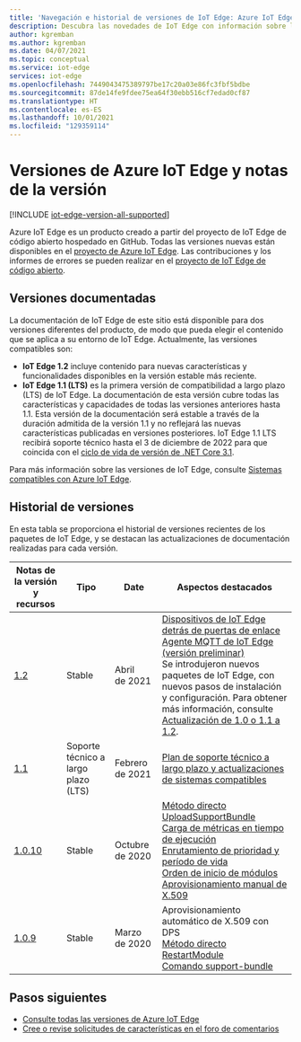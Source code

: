 ```yaml
---
title: 'Navegación e historial de versiones de IoT Edge: Azure IoT Edge'
description: Descubra las novedades de IoT Edge con información sobre las nuevas características y funcionalidades de las versiones más recientes.
author: kgremban
ms.author: kgremban
ms.date: 04/07/2021
ms.topic: conceptual
ms.service: iot-edge
services: iot-edge
ms.openlocfilehash: 7449043475389797be17c20a03e86fc3fbf5bdbe
ms.sourcegitcommit: 87de14fe9fdee75ea64f30ebb516cf7edad0cf87
ms.translationtype: HT
ms.contentlocale: es-ES
ms.lasthandoff: 10/01/2021
ms.locfileid: "129359114"
---
```

# <a name="azure-iot-edge-versions-and-release-notes"></a>Versiones de Azure IoT Edge y notas de la versión

[!INCLUDE [iot-edge-version-all-supported](../../includes/iot-edge-version-all-supported.md)]

Azure IoT Edge es un producto creado a partir del proyecto de IoT Edge de código abierto hospedado en GitHub. Todas las versiones nuevas están disponibles en el [proyecto de Azure IoT Edge](https://github.com/Azure/azure-iotedge). Las contribuciones y los informes de errores se pueden realizar en el [proyecto de IoT Edge de código abierto](https://github.com/Azure/iotedge).

## <a name="documented-versions"></a>Versiones documentadas

La documentación de IoT Edge de este sitio está disponible para dos versiones diferentes del producto, de modo que pueda elegir el contenido que se aplica a su entorno de IoT Edge. Actualmente, las versiones compatibles son:

* **IoT Edge 1.2** incluye contenido para nuevas características y funcionalidades disponibles en la versión estable más reciente.
* **IoT Edge 1.1 (LTS)** es la primera versión de compatibilidad a largo plazo (LTS) de IoT Edge. La documentación de esta versión cubre todas las características y capacidades de todas las versiones anteriores hasta 1.1. Esta versión de la documentación será estable a través de la duración admitida de la versión 1.1 y no reflejará las nuevas características publicadas en versiones posteriores. IoT Edge 1.1 LTS recibirá soporte técnico hasta el 3 de diciembre de 2022 para que coincida con el [ciclo de vida de versión de .NET Core 3.1](https://dotnet.microsoft.com/platform/support/policy/dotnet-core).

Para más información sobre las versiones de IoT Edge, consulte [Sistemas compatibles con Azure IoT Edge](support.md).

## <a name="version-history"></a>Historial de versiones

En esta tabla se proporciona el historial de versiones recientes de los paquetes de IoT Edge, y se destacan las actualizaciones de documentación realizadas para cada versión.

| Notas de la versión y recursos | Tipo | Date | Aspectos destacados |
| ------------------------ | ---- | ---- | ---------- |
| [1.2](https://github.com/Azure/azure-iotedge/releases/tag/1.2.0) | Stable | Abril de 2021 | [Dispositivos de IoT Edge detrás de puertas de enlace](how-to-connect-downstream-iot-edge-device.md?view=iotedge-2020-11&preserve-view=true)<br>[Agente MQTT de IoT Edge (versión preliminar)](how-to-publish-subscribe.md?view=iotedge-2020-11&preserve-view=true)<br>Se introdujeron nuevos paquetes de IoT Edge, con nuevos pasos de instalación y configuración. Para obtener más información, consulte [Actualización de 1.0 o 1.1 a 1.2](how-to-update-iot-edge.md#special-case-update-from-10-or-11-to-12).
| [1.1](https://github.com/Azure/azure-iotedge/releases/tag/1.1.0) | Soporte técnico a largo plazo (LTS) | Febrero de 2021 | [Plan de soporte técnico a largo plazo y actualizaciones de sistemas compatibles](support.md) |
| [1.0.10](https://github.com/Azure/azure-iotedge/releases/tag/1.0.10) | Stable | Octubre de 2020 | [Método directo UploadSupportBundle](how-to-retrieve-iot-edge-logs.md#upload-support-bundle-diagnostics)<br>[Carga de métricas en tiempo de ejecución](how-to-access-built-in-metrics.md)<br>[Enrutamiento de prioridad y período de vida](module-composition.md#priority-and-time-to-live)<br>[Orden de inicio de módulos](module-composition.md#configure-modules)<br>[Aprovisionamiento manual de X.509](how-to-register-device.md) |
| [1.0.9](https://github.com/Azure/azure-iotedge/releases/tag/1.0.9) | Stable | Marzo de 2020 | Aprovisionamiento automático de X.509 con DPS<br>[Método directo RestartModule](how-to-edgeagent-direct-method.md#restart-module)<br>[Comando support-bundle](troubleshoot.md#gather-debug-information-with-support-bundle-command) |

## <a name="next-steps"></a>Pasos siguientes

* [Consulte todas las versiones de Azure IoT Edge](https://github.com/Azure/azure-iotedge/releases)
* [Cree o revise solicitudes de características en el foro de comentarios](https://feedback.azure.com/forums/907045-azure-iot-edge)